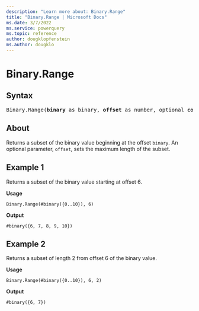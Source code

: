 ```yaml
---
description: "Learn more about: Binary.Range"
title: "Binary.Range | Microsoft Docs"
ms.date: 3/7/2022
ms.service: powerquery
ms.topic: reference
author: dougklopfenstein
ms.author: dougklo
---
```

# Binary.Range

## Syntax

<pre>
Binary.Range(<b>binary</b> as binary, <b>offset</b> as number, optional <b>count</b> as nullable number) as binary
</pre>

## About

Returns a subset of the binary value beginning at the offset `binary`. An optional parameter, `offset`, sets the maximum length of the subset.

## Example 1

Returns a subset of the binary value starting at offset 6.

**Usage**

```powerquery-m
Binary.Range(#binary({0..10}), 6)
```

**Output**

`#binary({6, 7, 8, 9, 10})`

## Example 2

Returns a subset of length 2 from offset 6 of the binary value.

**Usage**

```powerquery-m
Binary.Range(#binary({0..10}), 6, 2)
```

**Output**

`#binary({6, 7})`
